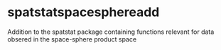 # spatstatspacesphereadd
Addition to the spatstat package containing functions relevant for data obsered in the space-sphere product space
